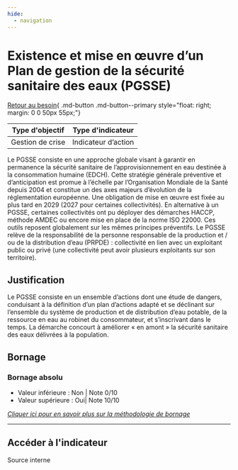 ```yaml
---
hide:
  - navigation
---
```


# Existence et mise en œuvre d’un Plan de gestion de la sécurité sanitaire des eaux (PGSSE) 

[Retour au besoin](https://konsilion.github.io/diag360/pages/besoins/bv1){ .md-button .md-button--primary style="float: right; margin: 0 0 50px 55px;"}

|Type d'objectif|Type d'indicateur|
|--|--|
|Gestion de crise|Indicateur d’action|

Le  PGSSE  consiste  en  une  approche  globale  visant  à  garantir  en  permanence  la sécurité  sanitaire  de  l’approvisionnement  en  eau  destinée  à  la  consommation humaine  (EDCH).  Cette  stratégie  générale  préventive  et  d’anticipation  est  promue  à l’échelle par l’Organisation Mondiale de la Santé depuis 2004 et constitue un des axes majeurs  d’évolution  de  la  réglementation  européenne.  Une  obligation  de  mise  en œuvre est fixée au plus tard en 2029 (2027 pour certaines collectivités). 
En  alternative  à  un  PGSSE,  certaines  collectivités  ont  pu  déployer  des  démarches HACCP,  méthode  AMDEC ou encore mise en place de la norme ISO 22000. Ces outils reposent globalement sur les mêmes principes préventifs. 
Le PGSSE relève de la responsabilité de la personne responsable de la production et / ou  de  la  distribution  d’eau  (PRPDE)  : collectivité en lien avec un exploitant public ou privé (une collectivité peut avoir plusieurs exploitants sur son territoire). 

## Justification

Le PGSSE consiste en un ensemble d’actions dont une étude de dangers, conduisant à la  définition  d’un plan d’actions adapté et se déclinant sur l’ensemble du système de production  et  de  distribution  d’eau  potable,  de  la  ressource  en  eau  au  robinet  du consommateur, et s’inscrivant dans le temps. 
La  démarche  concourt  à  améliorer  «  en  amont  »  la  sécurité  sanitaire  des  eaux délivrées à la population.

## Bornage

### Bornage absolu

* Valeur inférieure : Non | Note 0/10
* Valeur supérieure : Oui| Note 10/10

*[Cliquer ici pour en savoir plus sur la méthodologie de bornage](https://konsilion.github.io/diag360/pages/indicateurs/methode_bornage)*

---

## Accéder à l'indicateur

Source interne 
